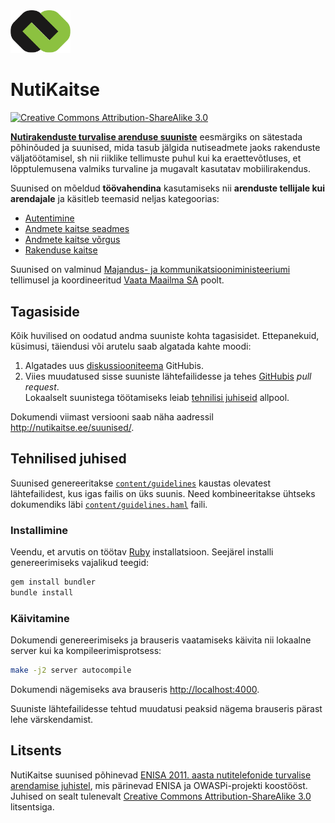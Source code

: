 <img src="content/assets/images/nutikaitse.png" width=96>

NutiKaitse
==========
[![Creative Commons Attribution-ShareAlike 3.0][ccimg]][cc]

[**Nutirakenduste turvalise arenduse suuniste**][suunised] eesmärgiks on sätestada põhinõuded ja suunised, mida tasub jälgida nutiseadmete jaoks rakenduste väljatöötamisel, sh nii riiklike tellimuste puhul kui ka eraettevõtluses, et lõpptulemusena valmiks turvaline ja mugavalt kasutatav mobiilirakendus. 

Suunised on mõeldud **töövahendina** kasutamiseks nii **arenduste tellijale kui arendajale** ja käsitleb teemasid neljas kategoorias:

- [Autentimine](http://nutikaitse.ee/suunised/#authentication)
- [Andmete kaitse seadmes](http://nutikaitse.ee/suunised/#data)
- [Andmete kaitse võrgus](http://nutikaitse.ee/suunised/#network)
- [Rakenduse kaitse](http://nutikaitse.ee/suunised/#app) 

Suunised on valminud [Majandus- ja kommunikatsiooniministeeriumi][mkm] tellimusel ja koordineeritud [Vaata Maailma SA][vaatamaailma] poolt.

[suunised]: http://nutikaitse.ee/suunised/ 
[mkm]: https://www.mkm.ee
[vaatamaailma]: http://vaatamaailma.ee


Tagasiside
----------
Kõik huvilised on oodatud andma suuniste kohta tagasisidet. Ettepanekuid, küsimusi, täiendusi või arutelu saab algatada kahte moodi:

1. Algatades uus [diskussiooniteema][issues] GitHubis.
2. Viies muudatused sisse suuniste lähtefailidesse ja tehes [GitHubis][repo] _pull request_.  
   Lokaalselt suunistega töötamiseks leiab [tehnilisi juhiseid](#tehnilised-juhised) allpool. 

Dokumendi viimast versiooni saab näha aadressil <http://nutikaitse.ee/suunised/>.


Tehnilised juhised
------------------
Suunised genereeritakse [`content/guidelines`](./content/guidelines) kaustas olevatest lähtefailidest, kus igas failis on üks suunis. Need kombineeritakse ühtseks dokumendiks läbi [`content/guidelines.haml`](./content/guidelines.haml) faili.

### Installimine

Veendu, et arvutis on töötav [Ruby](https://www.ruby-lang.org) installatsioon. Seejärel installi genereerimiseks vajalikud teegid:

```sh
gem install bundler
bundle install
```


### Käivitamine

Dokumendi genereerimiseks ja brauseris vaatamiseks käivita nii lokaalne server kui ka kompileerimisprotsess:

```sh
make -j2 server autocompile
```

Dokumendi nägemiseks ava brauseris <http://localhost:4000>.

Suuniste lähtefailidesse tehtud muudatusi peaksid nägema brauseris pärast lehe värskendamist.


Litsents
--------
NutiKaitse suunised põhinevad [ENISA 2011. aasta nutitelefonide turvalise arendamise juhistel][enisadoc], mis pärinevad ENISA ja OWASPi-projekti koostööst. Juhised on sealt tulenevalt [Creative Commons Attribution-ShareAlike 3.0][cc] litsentsiga.


[cc]: https://creativecommons.org/licenses/by-sa/3.0/
[ccimg]: https://i.creativecommons.org/l/by-sa/3.0/80x15.png
[enisadoc]: https://www.enisa.europa.eu/activities/Resilience-and-CIIP/critical-applications/smartphone-security-1/smartphone-secure-development-guidelines
[repo]: https://github.com/moll/nutikaitse
[issues]: https://github.com/moll/nutikaitse/issues